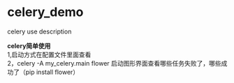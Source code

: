 # celery_demo
celery use description

**celery简单使用**</br>
1,启动方式在配置文件里面查看<br>
2，celery -A my_celery.main flower   启动图形界面查看哪些任务失败了，哪些成功了（pip install flower）</br>

